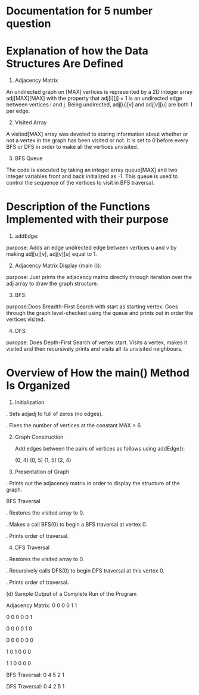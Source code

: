 # Documentation for 5 number question

# Explanation of how the Data Structures Are Defined

1. Adjacency Matrix

An undirected graph on [MAX] vertices is represented by a 2D integer array adj[MAX][MAX] with the property that adj[i][j] = 1 is an undirected edge between     vertices i and j. Being undirected, adj[u][v] and adj[v][u] are both 1 per edge.

2. Visited Array

A visited[MAX] array was devoted to storing information about whether or not a vertex in the graph has been visited or not. It is set to 0 before every BFS or DFS in order to make all the vertices unvisited.

3. BFS Queue

The code is executed by taking an integer array queue[MAX] and two integer variables front and back initialized as -1. This queue is used to control the sequence of the vertices to visit in BFS traversal.

# Description of the Functions Implemented with their purpose

1. addEdge:

purpose: Adds an edge undirected edge between vertices u and v by making adj[u][v], adj[v][u] equal to 1.

2. Adjacency Matrix Display (main ()):

purpose: Just prints the adjacency matrix directly through iteration over the adj array to draw the graph structure.

3. BFS:

purpose:Does Breadth-First Search with start as starting vertex. Goes through the graph level-checked using the queue and prints out in order the vertices        visited.

4. DFS:

puropse: Does Depth-First Search of vertex start. Visits a vertex, makes it visited and then recursively prints and visits all its unvisited neighbours.


# Overview of How the main() Method Is Organized

  1.  Initialization

. Sets adjadj to full of zeros (no edges).

. Fixes the number of vertices at the constant MAX = 6.

 2.  Graph Construction

     Add edges between the pairs of vertices as follows using addEdge():

     (0, 4)
     (0, 5)
     (1, 5)
     (2, 4)

 3.  Presentation of Graph

   . Prints out the adjacency matrix in order to display the structure of the graph.

 BFS Traversal

   . Restores the visited array to 0.

   . Makes a call BFS(0) to begin a BFS traversal at vertex 0.

   . Prints order of traversal.

 4.  DFS Traversal

   . Restores the visited array to 0.

   . Recursively calls DFS(0) to begin DFS traversal at this vertex 0.

   . Prints order of traversal.

(d) Sample Output of a Complete Run of the Program 

  Adjacency Matrix:
  0 0 0 0 1 1
  
  0 0 0 0 0 1
  
  0 0 0 0 1 0
  
  0 0 0 0 0 0
  
  1 0 1 0 0 0
  
  1 1 0 0 0 0

  BFS Traversal: 0 4 5 2 1
  
  DFS Traversal: 0 4 2 5 1














